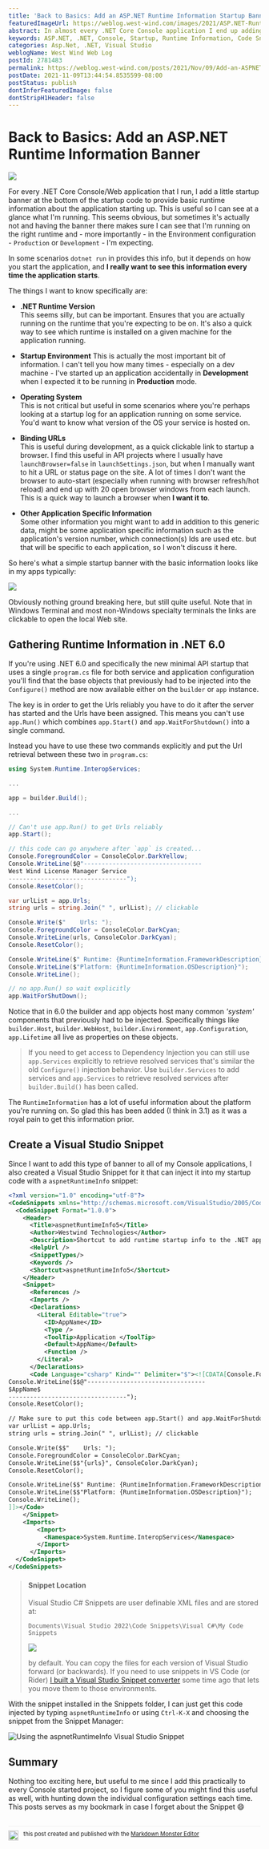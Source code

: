 ```yaml
---
title: 'Back to Basics: Add an ASP.NET Runtime Information Startup Banner'
featuredImageUrl: https://weblog.west-wind.com/images/2021/ASP.NET-Runtime-Information-Banner/LaunchBanner.png
abstract: In almost every .NET Core Console application I end up adding a startup banner with some basic runtime information so I can see at a glance what environment I'm running in. I also add the URLs and any other application specific information that might be useful. In this short post I show a few things I display and how I reuse this functionality since it practically goes into every application I run.
keywords: ASP.NET, .NET, Console, Startup, Runtime Information, Code Snippet, Visual Studio
categories: Asp.Net, .NET, Visual Studio
weblogName: West Wind Web Log
postId: 2781483
permalink: https://weblog.west-wind.com/posts/2021/Nov/09/Add-an-ASPNET-Runtime-Information-Startup-Banner
postDate: 2021-11-09T13:44:54.8535599-08:00
postStatus: publish
dontInferFeaturedImage: false
dontStripH1Header: false
---
```

# Back to Basics: Add an ASP.NET Runtime Information Banner

![](LaunchBanner.png)

For every .NET Core Console/Web application that I run, I add a little startup banner at the bottom of the startup code to provide basic runtime information about the application starting up. This is useful so I can see at a glance what I'm running. This seems obvious, but sometimes it's actually not and having the banner there makes sure I can see that I'm running on the right runtime and - more importantly - in the Environment configuration  - `Production` or `Development` - I'm expecting.

In some scenarios `dotnet run` in provides this info, but it depends on how you start the application, and **I really want to see this information every time the application starts**.

The things I want to know specifically are:

* **.NET Runtime Version**  
This seems silly, but can be important. Ensures that you are actually running on the runtime that you're expecting to be on. It's also a quick way to see which runtime is installed on a given machine for the application running.

* **Startup Environment**
This is actually the most important bit of information. I can't tell you how many times - especially on a dev machine - I've started up an application accidentally in **Development** when I expected it to be running in **Production** mode.

* **Operating System**  
This is not critical but useful in some scenarios where you're perhaps looking at a startup log for an application running on some service. You'd want to know what version of the OS your service is hosted on.

* **Binding URLs**  
This is useful during development, as a quick clickable link to startup a browser. I find this useful in API projects where I usually have `launchBrowser=false` in `launchSettings.json`, but when I manually want to hit a URL or status page on the site. A lot of times I don't want the browser to auto-start (especially when running with browser refresh/hot reload) and end up with 20 open browser windows from each launch. This is a quick way to launch a browser when **I want it to**.

* **Other Application Specific Information**  
Some other information you might want to add in addition to this generic data, might be some application specific information such as the application's version number, which connection(s) Ids are used etc. but that will be specific to each application, so I won't discuss it here.

So here's what a simple startup banner with the basic information looks like in my apps typically:

![](Application-LaunchBanner.png)

Obviously nothing ground breaking here, but still quite useful.  Note that in Windows Terminal and most non-Windows specialty terminals the links are clickable to open the local Web site.

## Gathering Runtime Information in .NET 6.0
If you're using .NET 6.0 and specifically the new minimal API startup that uses a single `program.cs` file for both service and application configuration you'll find that the base objects that previously had to be injected into the `Configure()` method are now available either on the `builder` or `app` instance.

The key is in order to get the Urls reliably you have to do it after the server has started and the Urls have been assigned. This means you can't use `app.Run()` which combines `app.Start()` and `app.WaitForShutdown()` into a single command. 

Instead you have to use these two commands explicitly and put the Url retrieval between these two in `program.cs`:

```cs
using System.Runtime.InteropServices;

...

app = builder.Build();

... 

// Can't use app.Run() to get Urls reliably
app.Start();

// this code can go anywhere after `app` is created...
Console.ForegroundColor = ConsoleColor.DarkYellow;
Console.WriteLine($@"---------------------------------
West Wind License Manager Service
---------------------------------");
Console.ResetColor();

var urlList = app.Urls;
string urls = string.Join(" ", urlList); // clickable

Console.Write($"    Urls: ");
Console.ForegroundColor = ConsoleColor.DarkCyan;
Console.WriteLine(urls, ConsoleColor.DarkCyan);
Console.ResetColor();

Console.WriteLine($" Runtime: {RuntimeInformation.FrameworkDescription} - {app.Environment.EnvironmentName}");
Console.WriteLine($"Platform: {RuntimeInformation.OSDescription}");
Console.WriteLine();

// no app.Run() so wait explicitly
app.WaitForShutDown();
```

Notice that in 6.0 the builder and app objects host many common *'system'* components that previously had to be injected. Specifically things like  `builder.Host`, `builder.WebHost`, `builder.Environment`, `app.Configuration`, `app.Lifetime` all live as properties on these objects.

> If you need to get access to Dependency Injection you can still use `app.Services` explicitly to retrieve resolved services that's similar the old `Configure()` injection behavior. Use `builder.Services` to add services and `app.Services` to retrieve resolved services after `builder.Build()` has been called.

The `RuntimeInformation` has a lot of useful information about the platform you're running on. So glad this has been added (I think in 3.1) as it was a royal pain to get this information prior.


## Create a Visual Studio Snippet
Since I want to add this type of banner to all of my Console applications, I also created a Visual Studio Snippet for it that can inject it into my startup code with a `aspnetRuntimeInfo` snippet:

```xml
<?xml version="1.0" encoding="utf-8"?>
<CodeSnippets xmlns="http://schemas.microsoft.com/VisualStudio/2005/CodeSnippet">
  <CodeSnippet Format="1.0.0">
    <Header>
      <Title>aspnetRuntimeInfo5</Title>
      <Author>Westwind Technologies</Author>
      <Description>Shortcut to add runtime startup info to the .NET app on the Console</Description>
      <HelpUrl />
      <SnippetTypes/>
      <Keywords />
      <Shortcut>aspnetRuntimeInfo5</Shortcut>
    </Header>
    <Snippet>
      <References />
      <Imports />
      <Declarations>
        <Literal Editable="true">
          <ID>AppName</ID>
          <Type />
          <ToolTip>Application </ToolTip>
          <Default>AppName</Default>
          <Function />
        </Literal>
      </Declarations>
      <Code Language="csharp" Kind="" Delimiter="$"><![CDATA[Console.ForegroundColor = ConsoleColor.DarkYellow;
Console.WriteLine($$@"---------------------------------
$AppName$
---------------------------------");
Console.ResetColor();

// Make sure to put this code between app.Start() and app.WaitForShutdown()
var urlList = app.Urls;
string urls = string.Join(" ", urlList); // clickable

Console.Write($$"    Urls: ");
Console.ForegroundColor = ConsoleColor.DarkCyan;
Console.WriteLine($$"{urls}", ConsoleColor.DarkCyan);
Console.ResetColor();

Console.WriteLine($$" Runtime: {RuntimeInformation.FrameworkDescription} - {app.Environment.EnvironmentName}");
Console.WriteLine($$"Platform: {RuntimeInformation.OSDescription}");
Console.WriteLine();
]]></Code>
    </Snippet>
    <Imports>
        <Import>
          <Namespace>System.Runtime.InteropServices</Namespace>
        </Import>
      </Imports>
  </CodeSnippet>
</CodeSnippets>
```

> #### Snippet Location
> Visual Studio C# Snippets are user definable XML files and are stored at:
>
> `Documents\Visual Studio 2022\Code Snippets\Visual C#\My Code Snippets`
>
> ![](SnippetLocation.png)
>
> by default. You can copy the files for each version of Visual Studio forward (or backwards). If you need to use snippets in VS Code (or Rider) [I built a Visual Studio Snippet converter](https://weblog.west-wind.com/posts/2019/Jan/14/A-Visual-Studio-to-Visual-Studio-Code-Snippet-Converter) some time ago that lets you move them to those environments.

With the snippet installed in the Snippets folder, I can just get this code injected by typing `aspnetRuntimeInfo` or using `Ctrl-K-X` and choosing the snippet from the Snippet Manager:

![Using the aspnetRuntimeInfo Visual Studio Snippet](https://github.com/RickStrahl/ImageDrop/raw/master/BlogPosts/2021/AspNetRuntimeInfo-LaunchBanner.gif)

## Summary
Nothing too exciting here, but useful to me since I add this practically to every Console started project, so I figure some of you might find this useful as well, with hunting down the individual configuration settings each time. This posts serves as my bookmark in case I forget about the Snippet :smile:


<div style="margin-top: 30px;font-size: 0.8em;
            border-top: 1px solid #eee;padding-top: 8px;">
    <img src="https://markdownmonster.west-wind.com/favicon.png"
         style="height: 20px;float: left; margin-right: 10px;"/>
    this post created and published with the 
    <a href="https://markdownmonster.west-wind.com" 
       target="top">Markdown Monster Editor</a> 
</div>